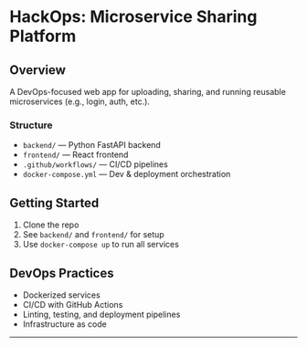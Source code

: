 # HackOps: Microservice Sharing Platform

## Overview
A DevOps-focused web app for uploading, sharing, and running reusable microservices (e.g., login, auth, etc.).

### Structure
- `backend/` — Python FastAPI backend
- `frontend/` — React frontend
- `.github/workflows/` — CI/CD pipelines
- `docker-compose.yml` — Dev & deployment orchestration

## Getting Started
1. Clone the repo
2. See `backend/` and `frontend/` for setup
3. Use `docker-compose up` to run all services

## DevOps Practices
- Dockerized services
- CI/CD with GitHub Actions
- Linting, testing, and deployment pipelines
- Infrastructure as code

---
